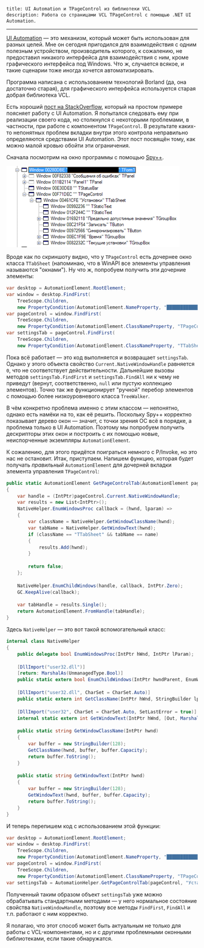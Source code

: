     title: UI Automation и TPageControl из библиотеки VCL
    description: Работа со страницами VCL TPageControl с помощью .NET UI Automation.
---

[UI Automation](https://msdn.microsoft.com/en-us/library/ms753107(v=vs.110).aspx) — это механизм, который может быть
использован для разных целей. Мне он сегодня пригодился для взаимодействия с одним полезным устройством, производитель
которого, к сожалению, не предоставил никакого интерфейса для взаимодействия с ним, кроме графического интерфейса под
Windows. Что ж, случается всякое, и такие сценарии тоже иногда хочется автоматизировать.

Программа написана с использованием технологий Borland (да, она достаточно старая), для графического интерфейса
используется старая добрая библиотека VCL.

Есть хороший [пост на StackOverflow](http://stackoverflow.com/a/22641792/2684760), который на простом примере поясняет
работу с UI Automation. Я попытался следовать ему при реализации своего кода, но столкнулся с некоторыми проблемами, в
частности, при работе с компонентом `TPageControl`. В результате каких-то непонятных проблем вкладки внутри этого
контрола неправильно определяются средствами UI Automation. Этот пост посвящён тому, как можно малой кровью обойти эти
ограничения.

Сначала посмотрим на окно программы с помощью [Spy++](https://msdn.microsoft.com/en-us/library/vstudio/dd460760.aspx).

![Дерево окон в Spy++](./images/2015-03-22-spyxx-tree.png)

Вроде как по скриншоту видно, что у `TPageControl` есть дочернее окно класса `TTabSheet` (напоминаю, что в WinAPI все
элементы управления называются "окнами"). Ну что ж, попробуем получить эти дочерние элементы:

```cs
var desktop = AutomationElement.RootElement;
var window = desktop.FindFirst(
    TreeScope.Children,
    new PropertyCondition(AutomationElement.NameProperty, "█████████████████████████"));
var pageControl = window.FindFirst(
    TreeScope.Children,
    new PropertyCondition(AutomationElement.ClassNameProperty, "TPageControl"));
var settingsTab = pageControl.FindFirst(
    TreeScope.Children,
    new PropertyCondition(AutomationElement.ClassNameProperty, "TTabSheet"));
```

Пока всё работает — это код выполняется и возвращает `settingsTab`. Однако у этого объекта свойство
`Current.NativeWindowHandle` равняется `0`, что не соответствует действительности. Дальнейшие вызовы методов
`settingsTab.FindFirst` и `settingsTab.FindAll` ни к чему не приведут (вернут, соответственно, `null` или пустую
коллекцию элементов). Точно так же функционирует "ручной" перебор элементов с помощью более низкоуровневого класса
`TreeWalker`.

В чём конкретно проблема именно с этим классом — непонятно, однако есть намёки на то, как её решить. Поскольку Spy++
корректно показывает дерево окон — значит, с точки зрения ОС всё в порядке, а проблема только в UI Automation. Поэтому
мы попробуем получить дескрипторы этих окон и построить с их помощью новые, неиспорченные экземпляры
`AutomationElement`.

К сожалению, для этого придётся поиграться немного с P/Invoke, но это нас не остановит. Итак, приступаем. Напишем
функцию, которая будет получать _правильный_ `AutomationElement` для дочерней вкладки элемента управления
`TPageControl`:

```cs
public static AutomationElement GetPageControlTab(AutomationElement pageControl, string name)
{
    var handle = (IntPtr)pageControl.Current.NativeWindowHandle;
    var results = new List<IntPtr>();
    NativeHelper.EnumWindowsProc callback = (hwnd, lparam) =>
    {
        var className = NativeHelper.GetWindowClassName(hwnd);
        var tabName = NativeHelper.GetWindowText(hwnd);
        if (className == "TTabSheet" && tabName == name)
        {
            results.Add(hwnd);
        }

        return false;
    };

    NativeHelper.EnumChildWindows(handle, callback, IntPtr.Zero);
    GC.KeepAlive(callback);

    var tabHandle = results.Single();
    return AutomationElement.FromHandle(tabHandle);
}
```

Здесь `NativeHelper` — это вот такой вспомогательный класс:

```cs
internal class NativeHelper
{
    public delegate bool EnumWindowsProc(IntPtr hWnd, IntPtr lParam);

    [DllImport("user32.dll")]
    [return: MarshalAs(UnmanagedType.Bool)]
    public static extern bool EnumChildWindows(IntPtr hwndParent, EnumWindowsProc lpEnumFunc, IntPtr lParam);

    [DllImport("user32.dll", CharSet = CharSet.Auto)]
    public static extern int GetClassName(IntPtr hWnd, StringBuilder lpClassName, int nMaxCount);

    [DllImport("user32", CharSet = CharSet.Auto, SetLastError = true)]
    internal static extern int GetWindowText(IntPtr hWnd, [Out, MarshalAs(UnmanagedType.LPTStr)] StringBuilder lpString, int nMaxCount);

    public static string GetWindowClassName(IntPtr hwnd)
    {
        var buffer = new StringBuilder(128);
        GetClassName(hwnd, buffer, buffer.Capacity);
        return buffer.ToString();
    }

    public static string GetWindowText(IntPtr hwnd)
    {
        var buffer = new StringBuilder(128);
        GetWindowText(hwnd, buffer, buffer.Capacity);
        return buffer.ToString();
    }
}
```

И теперь перепишем код с использованием этой функции:

```cs
var desktop = AutomationElement.RootElement;
var window = desktop.FindFirst(
    TreeScope.Children,
    new PropertyCondition(AutomationElement.NameProperty, "█████████████████████████"));
var pageControl = window.FindFirst(
    TreeScope.Children,
    new PropertyCondition(AutomationElement.ClassNameProperty, "TPageControl"));
var settingsTab = AutomationHelper.GetPageControlTab(pageControl, "Установки");
```

Полученный таким образом объект `settingsTab` уже можно обрабатывать стандартными методами — у него нормальное состояние
свойства `NativeWindowHandle`, поэтому все методы `FindFirst`, `FindAll` и т.п. работают с ним корректно.

Я полагаю, что этот способ может быть актуальным не только для работы с VCL-компонентами, но и с другими проблемными
оконными библиотеками, если такие обнаружатся.

